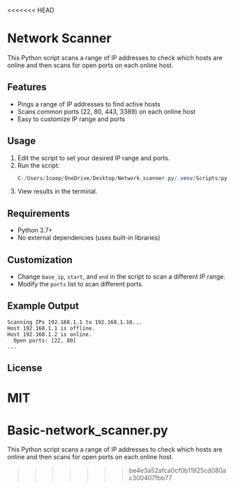 <<<<<<< HEAD
# Network Scanner

This Python script scans a range of IP addresses to check which hosts are online and then scans for open ports on each online host.

## Features
- Pings a range of IP addresses to find active hosts
- Scans common ports (22, 80, 443, 3389) on each online host
- Easy to customize IP range and ports

## Usage
1. Edit the script to set your desired IP range and ports.
2. Run the script:
   ```powershell
   C:/Users/1coop/OneDrive/Desktop/Network_scanner.py/.venv/Scripts/python.exe network_scanner_main.py
   ```
3. View results in the terminal.

## Requirements
- Python 3.7+
- No external dependencies (uses built-in libraries)

## Customization
- Change `base_ip`, `start`, and `end` in the script to scan a different IP range.
- Modify the `ports` list to scan different ports.

## Example Output
```
Scanning IPs 192.168.1.1 to 192.168.1.10...
Host 192.168.1.1 is offline.
Host 192.168.1.2 is online.
  Open ports: [22, 80]
...
```

## License
MIT
=======
# Basic-network_scanner.py
This Python script scans a range of IP addresses to check which hosts are online and then scans for open ports on each online host.
>>>>>>> be4e3a52afca0cf0b11925cd080ac300407fbb77
